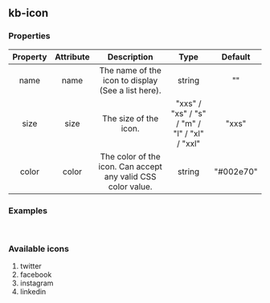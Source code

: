 ## kb-icon

### Properties

|  Property |  Attribute    | Description                                                   |                     Type                      |  Default  |
|  :----:   |  :----:       | :----:                                                        |:---------------------------------------------:|:---------:|
| name      | name          | The name of the icon to display (See a list here).            |                    string                     |    ""     |  
| size      | size          | The size of the icon.                                         | "xxs" / "xs" / "s" / "m" / "l" / "xl" / "xxl" |   "xxs"   |  
| color     | color         | The color of the icon. Can accept any valid CSS color value.  |                    string                     | "#002e70" |   

### Examples
<kb-icon name="twitter"></kb-icon>  
<kb-icon name="twitter" color="red" size="xs"></kb-icon>

### Available icons
1. twitter
2. facebook
3. instagram
4. linkedin


